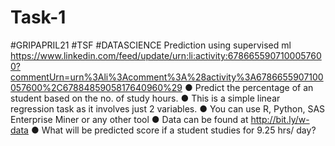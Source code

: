 # Task-1
#GRIPAPRIL21 #TSF #DATASCIENCE 
Prediction using supervised ml
https://www.linkedin.com/feed/update/urn:li:activity:6786655907100057600?commentUrn=urn%3Ali%3Acomment%3A%28activity%3A6786655907100057600%2C6788485905817640960%29
● Predict the percentage of an student based on the no. of study hours.
● This is a simple linear regression task as it involves just 2 variables.
● You can use R, Python, SAS Enterprise Miner or any other tool
● Data can be found at http://bit.ly/w-data
● What will be predicted score if a student studies for 9.25 hrs/ day?
